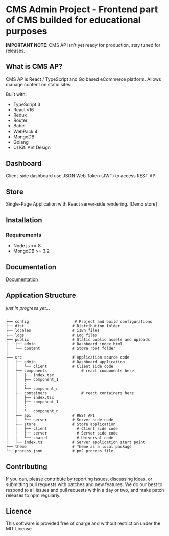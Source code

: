 # CMS Admin Project - Frontend part of CMS builded for educational purposes

**IMPORTANT NOTE**: CMS AP isn't yet ready for production, stay tuned for releases.

## **What is CMS AP?**

CMS AP is React / TypeScript and Go based eCommerce platform. Allows manage content on static sites.

Built with:
* TypeScript 3
* React v16
* Redux
* Router
* Babel
* WebPack 4
* MongoDB
* Golang
* UI Kit: Ant Design

## Dashboard
Client-side dashboard use JSON Web Token (JWT) to access REST API.



## Store
Single-Page Application with React server-side rendering. [Demo store]

## Installation


### Requirements
* Node.js >= 8
* MongoDB >= 3.2


## Documentation

[Documentation](https://)


## Application Structure

*just in progress yet...*
```

├── config                    # Project and build configurations
├── dist                     # Distribution folder
├── locales                  # i18n files
├── logs                     # Log files
├── public                   # Static public assets and uploads
│   ├── admin                # Dashboard index.html
│   └── content              # Store root folder
|
├── src                      # Application source code
│   ├── admin                # Dashboard application
│   │   └── client           # Client side code
│   ├── components               # react components here
│   │   ├── index.tsx
│   │   ├── component_1
│   │   :
│   │   └── component_n
│   ├── containers               # react containers here
│   │   ├── index.tsx
│   │   ├── component_1
│   │   :
│   │   └── component_n
│   ├── api                  # REST API
│   │   └── server           # Server side code
│   ├── store                # Store application
│   |   ├── client             # Client side code
│   |   ├── server             # Server side code
│   |   └── shared             # Universal code
│   └── index.ts             # Server application start point
├── theme                    # Theme as a local package
└── process.json             # pm2 process file
```


## Contributing

If you can, please contribute by reporting issues, discussing ideas, or submitting pull requests with patches and new features. We do our best to respond to all issues and pull requests within a day or two, and make patch releases to npm regularly.


## Licence

This software is provided free of charge and without restriction under the MIT License
